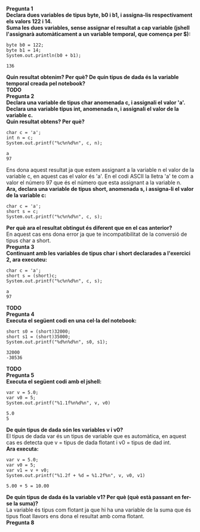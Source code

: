 **Pregunta 1<br />
Declara dues variables de tipus byte, b0 i b1, i assigna-lis respectivament els valors 122 i 14.<br />
Suma les dues variables, sense assignar el resultat a cap variable (jshell l'assignarà automàticament a un variable temporal, que comença per $):<br />**
```
byte b0 = 122;
byte b1 = 14;
System.out.println(b0 + b1);
```
```
136
```
**Quin resultat obtenim? Per què? De quin tipus de dada és la variable temporal creada pel notebook?**<br/>
**TODO** <br />
**Pregunta 2 <br />
Declara una variable de tipus char anomenada c, i assignali el valor 'a'. <br />
Declara una variable tipus int, anomenada n, i assignali el valor de la variable c. <br />
Quin resultat obtens? Per què?**
```
char c = 'a';
int n = c;
System.out.printf("%c%n%d%n", c, n);
```
```
a
97
```
Ens dona aquest resultat ja que estem assignant a la variable n el valor de la variable c, en aquest cas el valor és 'a'. En el codi ASCII la lletra 'a' te com a valor el número 97 que és el número que esta assignant a la variable n. <br />
**Ara, declara una variable de tipus short, anomenada s, i assigna-li el valor de la variable c:**<br />
```
char c = 'a';
short s = c;
System.out.printf("%c%n%d%n", c, s);
```
**Per què ara el resultat obtingut és diferent que en el cas anterior?**<br />
En aquest cas ens dona error ja que te incompatibilitat de la conversió de tipus char a short.<br />
**Pregunta 3<br />
Continuant amb les variables de tipus char i short declarades a l'exercici 2, ara executeu:**
```
char c = 'a';
short s = (short)c;
System.out.printf("%c%n%d%n", c, s);
```
```
a
97
```
**TODO**<br />
**Pregunta 4<br />
Executa el següent codi en una cel·la del notebook:**
```
short s0 = (short)32000;
short s1 = (short)35000;
System.out.printf("%d%n%d%n", s0, s1);
```
```
32000
-30536
```
**TODO**<br />
**Pregunta 5 <br />
Executa el següent codi amb el jshell:**<br />
```
var v = 5.0;
var v0 = 5;
System.out.printf("%1.1f%n%d%n", v, v0)
```
```
5.0
5
```
**De quin tipus de dada són les variables v i v0?**<br />
El tipus de dada var és un tipus de variable que es automàtica, en aquest cas es detecta que v = tipus de dada flotant i v0 = tipus de dad int.<br />
**Ara executa:**
```
var v = 5.0;
var v0 = 5;
var v1 = v + v0;
System.out.printf("%1.2f + %d = %1.2f%n", v, v0, v1)
```
```
5.00 + 5 = 10.00
```
**De quin tipus de dada és la variable v1? Per què (què està passant en fer-se la suma)?**<br />
La variable és tipus com flotant ja que hi ha una variable de la suma que és tipus float llavors ens dona el resultat amb coma flotant.<br />
**Pregunta 8**<br />
